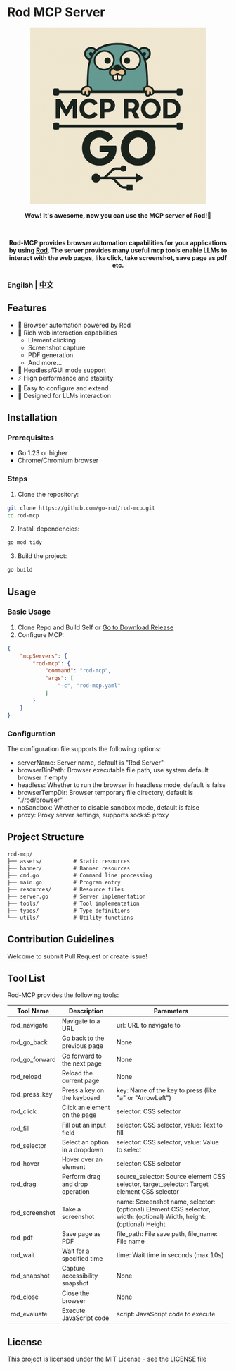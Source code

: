 # Rod MCP Server

<div align="center">

<img src="assets/logo2.png" alt="logo" width="400" height="400">


<strong>Wow! It's awesome, now you can use the MCP server of Rod!🚀</strong>

<br>

<strong>Rod-MCP provides browser automation capabilities for your applications by using [Rod](https://github.com/go-rod/rod). The server provides many useful mcp tools enable LLMs to interact with the web pages, like click, take screenshot, save page as pdf etc.</strong>

</div>


<h3>Engilsh | <a href='./README_CN.md'> 中文 </a></h3>


## Features

- 🚀 Browser automation powered by Rod
- 🎯 Rich web interaction capabilities
  - Element clicking
  - Screenshot capture
  - PDF generation
  - And more...
- 🎨 Headless/GUI mode support
- ⚡ High performance and stability
- 🔧 Easy to configure and extend
- 🤖 Designed for LLMs interaction

## Installation

### Prerequisites

- Go 1.23 or higher
- Chrome/Chromium browser

### Steps

1. Clone the repository:
```bash
git clone https://github.com/go-rod/rod-mcp.git
cd rod-mcp
```

2. Install dependencies:
```bash
go mod tidy
```

3. Build the project:
```bash
go build
```

## Usage

### Basic Usage

1. Clone Repo and Build Self or [Go to Download Release](https://github.com/go-rod/rod-mcp/releases)
2. Configure MCP:
```json
{
    "mcpServers": {
        "rod-mcp": {
            "command": "rod-mcp",
            "args": [
                "-c", "rod-mcp.yaml"
            ]
        }
    }
}
```

### Configuration

The configuration file supports the following options:
- serverName: Server name, default is "Rod Server"
- browserBinPath: Browser executable file path, use system default browser if empty
- headless: Whether to run the browser in headless mode, default is false
- browserTempDir: Browser temporary file directory, default is "./rod/browser"
- noSandbox: Whether to disable sandbox mode, default is false
- proxy: Proxy server settings, supports socks5 proxy

## Project Structure

```
rod-mcp/
├── assets/          # Static resources
├── banner/          # Banner resources
├── cmd.go           # Command line processing
├── main.go          # Program entry
├── resources/       # Resource files
├── server.go        # Server implementation
├── tools/           # Tool implementation
├── types/           # Type definitions
└── utils/           # Utility functions
```

## Contribution Guidelines

Welcome to submit Pull Request or create Issue!

## Tool List

Rod-MCP provides the following tools:

| Tool Name | Description | Parameters |
|-----------|-------------|------------|
| rod_navigate | Navigate to a URL | url: URL to navigate to |
| rod_go_back | Go back to the previous page | None |
| rod_go_forward | Go forward to the next page | None |
| rod_reload | Reload the current page | None |
| rod_press_key | Press a key on the keyboard | key: Name of the key to press (like "a" or "ArrowLeft") |
| rod_click | Click an element on the page | selector: CSS selector |
| rod_fill | Fill out an input field | selector: CSS selector, value: Text to fill |
| rod_selector | Select an option in a dropdown | selector: CSS selector, value: Value to select |
| rod_hover | Hover over an element | selector: CSS selector |
| rod_drag | Perform drag and drop operation | source_selector: Source element CSS selector, target_selector: Target element CSS selector |
| rod_screenshot | Take a screenshot | name: Screenshot name, selector: (optional) Element CSS selector, width: (optional) Width, height: (optional) Height |
| rod_pdf | Save page as PDF | file_path: File save path, file_name: File name |
| rod_wait | Wait for a specified time | time: Wait time in seconds (max 10s) |
| rod_snapshot | Capture accessibility snapshot | None |
| rod_close | Close the browser | None |
| rod_evaluate | Execute JavaScript code | script: JavaScript code to execute |

## License

This project is licensed under the MIT License - see the [LICENSE](LICENSE) file
